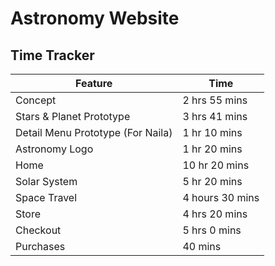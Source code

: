# Astronomy Website

## Time Tracker

| Feature | Time |
| ------- | ---- |
| Concept | 2 hrs 55 mins |
| Stars & Planet Prototype | 3 hrs 41 mins |
| Detail Menu Prototype (For Naila) | 1 hr 10 mins |
| Astronomy Logo | 1 hr 20 mins |
| Home | 10 hr 20 mins |
| Solar System | 5 hr 20 mins |
| Space Travel | 4 hours 30 mins |
| Store | 4 hrs 20 mins |
| Checkout | 5 hrs 0 mins |
| Purchases | 40 mins |